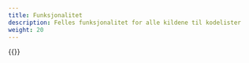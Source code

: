 ```yaml
---
title: Funksjonalitet
description: Felles funksjonalitet for alle kildene til kodelister
weight: 20
---
```


{{<children />}}
